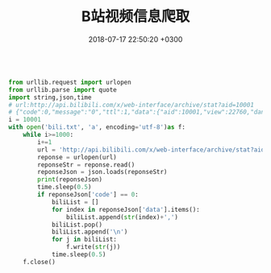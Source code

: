 ﻿---
layout: post
title: B站视频信息爬取
date: 2018-07-17 22:50:20 +0300
description: 闲着没事爬着玩 # Add post description (optional)
img: Bing_1280/100.jpg # Add image post (optional)
fig-caption: # Add figcaption (optional)
tags: [爬虫,Python]
---

```python

from urllib.request import urlopen
from urllib.parse import quote
import string,json,time
# url:http://api.bilibili.com/x/web-interface/archive/stat?aid=10001
# {"code":0,"message":"0","ttl":1,"data":{"aid":10001,"view":22760,"danmaku":195,"reply":191,"favorite":173,"coin":21,"share":47,"like":38,"now_rank":0,"his_rank":0,"no_reprint":0,"copyright":2}}
i = 10001
with open('bili.txt', 'a', encoding='utf-8')as f:
    while i>=1000:
        i+=1
        url = 'http://api.bilibili.com/x/web-interface/archive/stat?aid={}'.format(i)
        reponse = urlopen(url)
        reponseStr = reponse.read()
        reponseJson = json.loads(reponseStr)
        print(reponseJson)
        time.sleep(0.5)
        if reponseJson['code'] == 0:
            biliList = []
            for index in reponseJson['data'].items():
                biliList.append(str(index)+',')
            biliList.pop()
            biliList.append('\n')
            for j in biliList:
                f.write(str(j))
            time.sleep(0.5)
    f.close()

```
